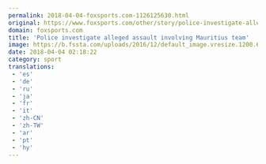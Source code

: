 ```yaml
---
permalink: 2018-04-04-foxsports.com-1126125630.html
original: https://www.foxsports.com/other/story/police-investigate-alleged-assault-involving-mauritius-team-040318
domain: foxsports.com
title: 'Police investigate alleged assault involving Mauritius team'
image: https://b.fssta.com/uploads/2016/12/default_image.vresize.1200.630.high.0.png
date: 2018-04-04 02:18:22
category: sport
translations: 
 - 'es'
 - 'de'
 - 'ru'
 - 'ja'
 - 'fr'
 - 'it'
 - 'zh-CN'
 - 'zh-TW'
 - 'ar'
 - 'pt'
 - 'hy'
---
```


